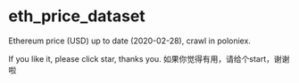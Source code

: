 # eth_price_dataset
Ethereum price (USD) up to date (2020-02-28),  crawl in poloniex.

If you like it, please click star, thanks you.
如果你觉得有用，请给个start，谢谢啦
